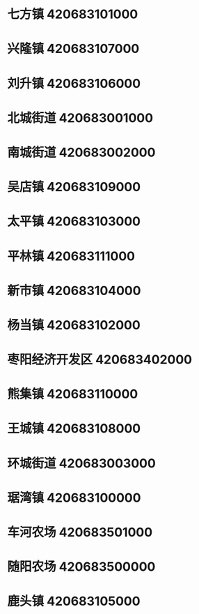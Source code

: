 # 七方镇 420683101000
# 兴隆镇 420683107000
# 刘升镇 420683106000
# 北城街道 420683001000
# 南城街道 420683002000
# 吴店镇 420683109000
# 太平镇 420683103000
# 平林镇 420683111000
# 新市镇 420683104000
# 杨当镇 420683102000
# 枣阳经济开发区 420683402000
# 熊集镇 420683110000
# 王城镇 420683108000
# 环城街道 420683003000
# 琚湾镇 420683100000
# 车河农场 420683501000
# 随阳农场 420683500000
# 鹿头镇 420683105000
